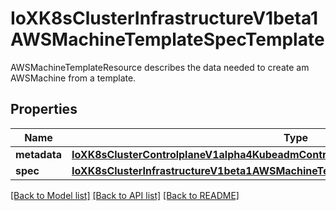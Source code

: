 # IoXK8sClusterInfrastructureV1beta1AWSMachineTemplateSpecTemplate

AWSMachineTemplateResource describes the data needed to create am AWSMachine from a template.
## Properties
Name | Type | Description | Notes
------------ | ------------- | ------------- | -------------
**metadata** | [**IoXK8sClusterControlplaneV1alpha4KubeadmControlPlaneSpecMachineTemplateMetadata**](IoXK8sClusterControlplaneV1alpha4KubeadmControlPlaneSpecMachineTemplateMetadata.md) |  | [optional] 
**spec** | [**IoXK8sClusterInfrastructureV1beta1AWSMachineTemplateSpecTemplateSpec**](IoXK8sClusterInfrastructureV1beta1AWSMachineTemplateSpecTemplateSpec.md) |  | 

[[Back to Model list]](../README.md#documentation-for-models) [[Back to API list]](../README.md#documentation-for-api-endpoints) [[Back to README]](../README.md)


